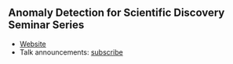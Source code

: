 
## Anomaly Detection for Scientific Discovery Seminar Series 

* [Website](http://ad4sd.github.io/seminars)
* Talk announcements: [subscribe](https://groups.google.com/forum/#!forum/ad4sd)
